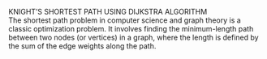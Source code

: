KNIGHT’S SHORTEST PATH USING DIJKSTRA 
ALGORITHM 
<br>
The shortest path problem in computer science and graph theory is a classic 
optimization problem. It involves finding the minimum-length path between two nodes 
(or vertices) in a graph, where the length is defined by the sum of the edge weights along 
the path.
